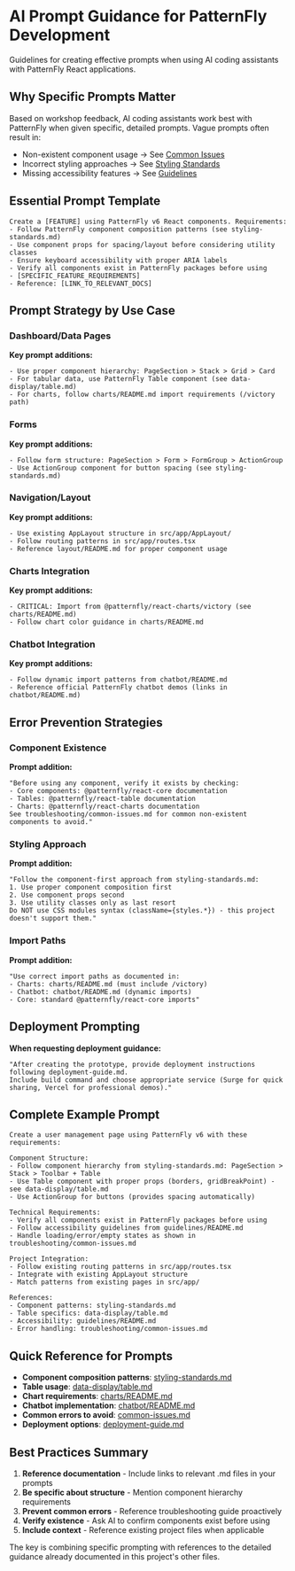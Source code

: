 # AI Prompt Guidance for PatternFly Development

Guidelines for creating effective prompts when using AI coding assistants with PatternFly React applications.

## Why Specific Prompts Matter

Based on workshop feedback, AI coding assistants work best with PatternFly when given specific, detailed prompts. Vague prompts often result in:
- Non-existent component usage → See [Common Issues](../troubleshooting/common-issues.md#ai-coding-specific-issues)
- Incorrect styling approaches → See [Styling Standards](./styling-standards.md)
- Missing accessibility features → See [Guidelines](./README.md#accessibility-requirements)

## Essential Prompt Template

```
Create a [FEATURE] using PatternFly v6 React components. Requirements:
- Follow PatternFly component composition patterns (see styling-standards.md)
- Use component props for spacing/layout before considering utility classes
- Ensure keyboard accessibility with proper ARIA labels
- Verify all components exist in PatternFly packages before using
- [SPECIFIC_FEATURE_REQUIREMENTS]
- Reference: [LINK_TO_RELEVANT_DOCS]
```

## Prompt Strategy by Use Case

### Dashboard/Data Pages
**Key prompt additions:**
```
- Use proper component hierarchy: PageSection > Stack > Grid > Card
- For tabular data, use PatternFly Table component (see data-display/table.md)
- For charts, follow charts/README.md import requirements (/victory path)
```

### Forms
**Key prompt additions:**
```
- Follow form structure: PageSection > Form > FormGroup > ActionGroup
- Use ActionGroup component for button spacing (see styling-standards.md)
```

### Navigation/Layout
**Key prompt additions:**
```
- Use existing AppLayout structure in src/app/AppLayout/
- Follow routing patterns in src/app/routes.tsx
- Reference layout/README.md for proper component usage
```

### Charts Integration
**Key prompt additions:**
```
- CRITICAL: Import from @patternfly/react-charts/victory (see charts/README.md)
- Follow chart color guidance in charts/README.md
```

### Chatbot Integration
**Key prompt additions:**
```
- Follow dynamic import patterns from chatbot/README.md
- Reference official PatternFly chatbot demos (links in chatbot/README.md)
```

## Error Prevention Strategies

### Component Existence
**Prompt addition:**
```
"Before using any component, verify it exists by checking:
- Core components: @patternfly/react-core documentation
- Tables: @patternfly/react-table documentation  
- Charts: @patternfly/react-charts documentation
See troubleshooting/common-issues.md for common non-existent components to avoid."
```

### Styling Approach
**Prompt addition:**
```
"Follow the component-first approach from styling-standards.md:
1. Use proper component composition first
2. Use component props second  
3. Use utility classes only as last resort
Do NOT use CSS modules syntax (className={styles.*}) - this project doesn't support them."
```

### Import Paths
**Prompt addition:**
```
"Use correct import paths as documented in:
- Charts: charts/README.md (must include /victory)
- Chatbot: chatbot/README.md (dynamic imports)
- Core: standard @patternfly/react-core imports"
```

## Deployment Prompting

**When requesting deployment guidance:**
```
"After creating the prototype, provide deployment instructions following deployment-guide.md. 
Include build command and choose appropriate service (Surge for quick sharing, Vercel for professional demos)."
```

## Complete Example Prompt

```
Create a user management page using PatternFly v6 with these requirements:

Component Structure:
- Follow component hierarchy from styling-standards.md: PageSection > Stack > Toolbar + Table
- Use Table component with proper props (borders, gridBreakPoint) - see data-display/table.md
- Use ActionGroup for buttons (provides spacing automatically)

Technical Requirements:
- Verify all components exist in PatternFly packages before using
- Follow accessibility guidelines from guidelines/README.md
- Handle loading/error/empty states as shown in troubleshooting/common-issues.md

Project Integration:
- Follow existing routing patterns in src/app/routes.tsx
- Integrate with existing AppLayout structure
- Match patterns from existing pages in src/app/

References:
- Component patterns: styling-standards.md
- Table specifics: data-display/table.md  
- Accessibility: guidelines/README.md
- Error handling: troubleshooting/common-issues.md
```

## Quick Reference for Prompts

- **Component composition patterns**: [styling-standards.md](./styling-standards.md)
- **Table usage**: [data-display/table.md](../components/data-display/table.md)
- **Chart requirements**: [charts/README.md](../charts/README.md)
- **Chatbot implementation**: [chatbot/README.md](../chatbot/README.md)
- **Common errors to avoid**: [common-issues.md](../troubleshooting/common-issues.md)
- **Deployment options**: [deployment-guide.md](./deployment-guide.md)

## Best Practices Summary

1. **Reference documentation** - Include links to relevant .md files in your prompts
2. **Be specific about structure** - Mention component hierarchy requirements
3. **Prevent common errors** - Reference troubleshooting guide proactively  
4. **Verify existence** - Ask AI to confirm components exist before using
5. **Include context** - Reference existing project files when applicable

The key is combining specific prompting with references to the detailed guidance already documented in this project's other files. 